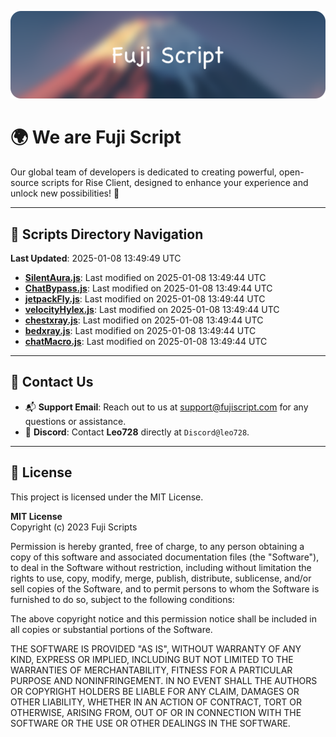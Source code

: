 ![Banner](.github/b.webp)

# 🌍 **We are Fuji Script**

Our global team of developers is dedicated to creating powerful, open-source scripts for Rise Client, designed to enhance your experience and unlock new possibilities! 🌟

---
<!-- SCRIPTS_NAVIGATION_START -->
## 📂 **Scripts Directory Navigation**

**Last Updated**: 2025-01-08 13:49:49 UTC

- **[SilentAura.js](scripts/SilentAura.js)**: Last modified on 2025-01-08 13:49:44 UTC
- **[ChatBypass.js](scripts/ChatBypass.js)**: Last modified on 2025-01-08 13:49:44 UTC
- **[jetpackFly.js](scripts/jetpackFly.js)**: Last modified on 2025-01-08 13:49:44 UTC
- **[velocityHylex.js](scripts/velocityHylex.js)**: Last modified on 2025-01-08 13:49:44 UTC
- **[chestxray.js](scripts/chestxray.js)**: Last modified on 2025-01-08 13:49:44 UTC
- **[bedxray.js](scripts/bedxray.js)**: Last modified on 2025-01-08 13:49:44 UTC
- **[chatMacro.js](scripts/chatMacro.js)**: Last modified on 2025-01-08 13:49:44 UTC

<!-- SCRIPTS_NAVIGATION_END -->

---

## 💬 **Contact Us**  
- 📬 **Support Email**: Reach out to us at [support@fujiscript.com](mailto:support@fujiscript.com) for any questions or assistance.  
- 💬 **Discord**: Contact **Leo728** directly at `Discord@leo728`.

---

## 📜 **License**

This project is licensed under the MIT License.  

**MIT License**  
Copyright (c) 2023 Fuji Scripts  

Permission is hereby granted, free of charge, to any person obtaining a copy of this software and associated documentation files (the "Software"), to deal in the Software without restriction, including without limitation the rights to use, copy, modify, merge, publish, distribute, sublicense, and/or sell copies of the Software, and to permit persons to whom the Software is furnished to do so, subject to the following conditions:  

The above copyright notice and this permission notice shall be included in all copies or substantial portions of the Software.  

THE SOFTWARE IS PROVIDED "AS IS", WITHOUT WARRANTY OF ANY KIND, EXPRESS OR IMPLIED, INCLUDING BUT NOT LIMITED TO THE WARRANTIES OF MERCHANTABILITY, FITNESS FOR A PARTICULAR PURPOSE AND NONINFRINGEMENT. IN NO EVENT SHALL THE AUTHORS OR COPYRIGHT HOLDERS BE LIABLE FOR ANY CLAIM, DAMAGES OR OTHER LIABILITY, WHETHER IN AN ACTION OF CONTRACT, TORT OR OTHERWISE, ARISING FROM, OUT OF OR IN CONNECTION WITH THE SOFTWARE OR THE USE OR OTHER DEALINGS IN THE SOFTWARE.  
